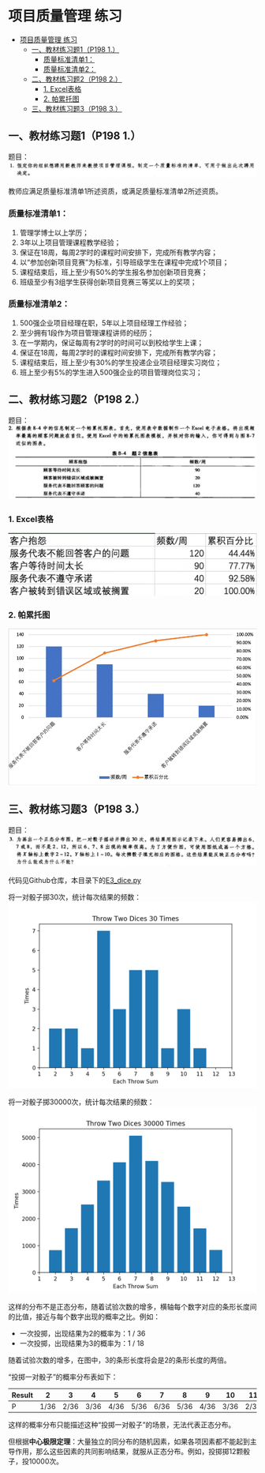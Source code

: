 # 项目质量管理 练习

- [项目质量管理 练习](#项目质量管理-练习)
  - [一、教材练习题1（P198 1.）](#一教材练习题1p198-1)
    - [质量标准清单1：](#质量标准清单1)
    - [质量标准清单2：](#质量标准清单2)
  - [二、教材练习题2（P198 2.）](#二教材练习题2p198-2)
    - [1. Excel表格](#1-excel表格)
    - [2. 帕累托图](#2-帕累托图)
  - [三、教材练习题3（P198 3.）](#三教材练习题3p198-3)

## 一、教材练习题1（P198 1.）

题目：
![](./Images/exercise_1.png)

教师应满足质量标准清单1所述资质，或满足质量标准清单2所述资质。

### 质量标准清单1：
1. 管理学博士以上学历；
2. 3年以上项目管理课程教学经验；
3. 保证在18周，每周2学时的课程时间安排下，完成所有教学内容；
4. 以“参加创新项目竞赛”为标准，引导班级学生在课程中完成1个项目；
5. 课程结束后，班上至少有50%的学生报名参加创新项目竞赛；
6. 班级至少有3组学生获得创新项目竞赛三等奖以上的奖项；

### 质量标准清单2：
1. 500强企业项目经理在职，5年以上项目经理工作经验；
2. 至少拥有1段作为项目管理课程讲师的经历；
3. 在一学期内，保证每周有2学时的时间可以到校给学生上课；
4. 保证在18周，每周2学时的课程时间安排下，完成所有教学内容；
5. 课程结束后，班上至少有30%的学生投递企业项目经理实习岗位；
6. 班上至少有5%的学生进入500强企业的项目管理岗位实习；

## 二、教材练习题2（P198 2.）
题目：
![](./Images/exercise_2.png)

### 1. Excel表格
![](./Images/exercise_2_table.png)

### 2. 帕累托图
![](./Images/exercise_2_Pareto.png)

## 三、教材练习题3（P198 3.）

题目：
![](./Images/exercise_3.png)

代码见Github仓库，本目录下的[E3_dice.py](./E3_dice.py)

将一对骰子掷30次，统计每次结果的频数：
![](./Images/E3_30.png)

将一对骰子掷30000次，统计每次结果的频数：
![](./Images/E3_30000.png)

这样的分布不是正态分布，随着试验次数的增多，横轴每个数字对应的条形长度间的比值，接近与每个数字出现的概率之比。例如：
- 一次投掷，出现结果为2的概率为：1 / 36
- 一次投掷，出现结果为3的概率为：1 / 18

随着试验次数的增多，在图中，3的条形长度将会是2的条形长度的两倍。

“投掷一对骰子”的概率分布表如下：

| Result 	| 2    	| 3    	| 4    	| 5    	| 6    	| 7    	| 8    	| 9    	| 10   	| 11   	| 12   	|
|--------	|------	|------	|------	|------	|------	|------	|------	|------	|------	|------	|------	|
| P      	| 1/36 	| 2/36 	| 3/36 	| 4/36 	| 5/36 	| 6/36 	| 5/36 	| 4/36 	| 3/36 	| 2/36 	| 1/36 	|

这样的概率分布只能描述这种“投掷一对骰子”的场景，无法代表正态分布。

但根据**中心极限定理**：大量独立的同分布的随机因素，如果各项因素都不能起到主导作用，那么这些因素的共同影响结果，就服从正态分布。例如，投掷掷12颗骰子，投10000次。
